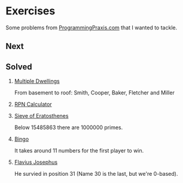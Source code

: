# Exercises

Some problems from [ProgrammingPraxis.com](http://ProgrammingPraxis.com) that I wanted to tackle.

## Next



## Solved

1. [Multiple Dwellings](http://programmingpraxis.com/2009/02/20/multiple-dwellings/)

    From basement to roof: Smith, Cooper, Baker, Fletcher and Miller
2. [RPN Calculator](http://programmingpraxis.com/2009/02/19/rpn-calculator/)
3. [Sieve of Eratosthenes](http://programmingpraxis.com/2009/02/19/sieve-of-eratosthenes/)

    Below 15485863 there are 1000000 primes.
4. [Bingo](http://programmingpraxis.com/2009/02/19/bingo/)

    It takes around 11 numbers for the first player to win.
5. [Flavius Josephus](http://programmingpraxis.com/2009/02/19/flavius-josephus/)
    
    He survied in position 31 (Name 30 is the last, but we're 0-based).
